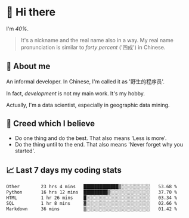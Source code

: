 # 👋 Hi there

I'm *40%*.

> It's a nickname and the real name also in a way.
> My real name pronunciation is similar to *forty percent* ('四成') in Chinese.

## :speech_balloon: About me

An informal developer. In Chinese, I'm called it as '野生的程序员'.

In fact, _development_ is not my main work. It's my hobby.

Actually, I'm a data scientist, especially in geographic data mining.

## :see_no_evil: Creed which I believe

- Do one thing and do the best. That also means 'Less is more'.
- Do the thing until to the end. That also means 'Never forget why you started'.

## :chart_with_upwards_trend: Last 7 days my coding stats

<!--START_SECTION:waka-->

```txt
Other        23 hrs 4 mins   █████████████▒░░░░░░░░░░░   53.68 %
Python       16 hrs 12 mins  █████████▒░░░░░░░░░░░░░░░   37.70 %
HTML         1 hr 26 mins    █░░░░░░░░░░░░░░░░░░░░░░░░   03.34 %
SQL          1 hr 8 mins     ▓░░░░░░░░░░░░░░░░░░░░░░░░   02.66 %
Markdown     36 mins         ▒░░░░░░░░░░░░░░░░░░░░░░░░   01.42 %
```

<!--END_SECTION:waka-->
